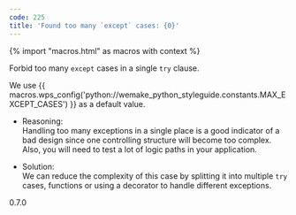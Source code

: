 ```yaml
---
code: 225
title: 'Found too many `except` cases: {0}'
---
```


{% import "macros.html" as macros with context %}

Forbid too many `except` cases in a single `try` clause.

We use {{ macros.wps_config('python://wemake_python_styleguide.constants.MAX_EXCEPT_CASES') }} as
a default value.

  - Reasoning:  
    Handling too many exceptions in a single place is a good indicator
    of a bad design since one controlling structure will become too
    complex. Also, you will need to test a lot of logic paths in your
    application.

  - Solution:  
    We can reduce the complexity of this case by splitting it into
    multiple `try` cases, functions or using a decorator to handle
    different exceptions.

<div class="versionadded">

0.7.0

</div>